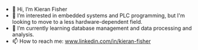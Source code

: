 - 👋 Hi, I’m Kieran Fisher
- 👀 I’m interested in embedded systems and PLC programming, but I'm looking to move to a less hardware-dependent field.
- 🌱 I’m currently learning database management and data processing and analysis. 
- 📫 How to reach me: www.linkedin.com/in/kieran-fisher

<!---
kieranfish/kieranfish is a ✨ special ✨ repository because its `README.md` (this file) appears on your GitHub profile.
You can click the Preview link to take a look at your changes.
--->
